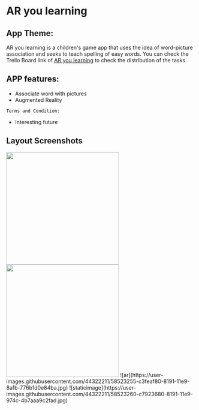 # AR you learning
## App Theme:
AR you learning is a children's game app that uses the idea of word-picture association and seeks to 
teach spelling of easy words. 
You can check the Trello Board link of [AR you learning](https://trello.com/b/xppBmKxP/54-capstone-group-5)
to check the distribution of the tasks.

## APP features:
- Associate word with pictures
- Augmented Reality 

`Terms and Condition:`

- Interesting future

## Layout Screenshots
 
<img src="https://user-images.githubusercontent.com/44322211/58523255-c3feaf80-8191-11e9-8a1b-776b1d0e84ba.jpg" width="300">
<img src="https://user-images.githubusercontent.com/44322211/58523260-c7923680-8191-11e9-974c-4b7aaa9c2fad.jpg" width="300">
![ar](https://user-images.githubusercontent.com/44322211/58523255-c3feaf80-8191-11e9-8a1b-776b1d0e84ba.jpg)
![staticimage](https://user-images.githubusercontent.com/44322211/58523260-c7923680-8191-11e9-974c-4b7aaa9c2fad.jpg)
